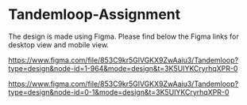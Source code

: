 # Tandemloop-Assignment

The design is made using Figma. Please find below the Figma links for desktop view and mobile view.

https://www.figma.com/file/853C9kr5GlVGKX9ZwAaiu3/Tandemloop?type=design&node-id=1-964&mode=design&t=3K5UIYKCryrhqXPR-0

https://www.figma.com/file/853C9kr5GlVGKX9ZwAaiu3/Tandemloop?type=design&node-id=0-1&mode=design&t=3K5UIYKCryrhqXPR-0
